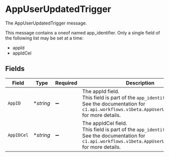 # AppUserUpdatedTrigger

The AppUserUpdatedTrigger message.

This message contains a oneof named app_identifier. Only a single field of the following list may be set at a time:
  - appId
  - appIdCel



## Fields

| Field                                                                                                                                                             | Type                                                                                                                                                              | Required                                                                                                                                                          | Description                                                                                                                                                       |
| ----------------------------------------------------------------------------------------------------------------------------------------------------------------- | ----------------------------------------------------------------------------------------------------------------------------------------------------------------- | ----------------------------------------------------------------------------------------------------------------------------------------------------------------- | ----------------------------------------------------------------------------------------------------------------------------------------------------------------- |
| `AppID`                                                                                                                                                           | **string*                                                                                                                                                         | :heavy_minus_sign:                                                                                                                                                | The appId field.<br/>This field is part of the `app_identifier` oneof.<br/>See the documentation for `c1.api.workflows.v1beta.AppUserUpdatedTrigger` for more details. |
| `AppIDCel`                                                                                                                                                        | **string*                                                                                                                                                         | :heavy_minus_sign:                                                                                                                                                | The appIdCel field.<br/>This field is part of the `app_identifier` oneof.<br/>See the documentation for `c1.api.workflows.v1beta.AppUserUpdatedTrigger` for more details. |